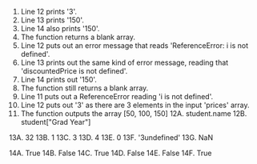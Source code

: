 1. Line 12 prints '3'.
2. Line 13 prints '150'.
3. Line 14 also prints '150'.
4. The function returns a blank array.
5. Line 12 puts out an error message that reads 'ReferenceError: i is not defined'.
6. Line 13 prints out the same kind of error message, reading that 'discountedPrice is not defined'.
7. Line 14 prints out '150'.
8. The function still returns a blank array.
9. Line 11 puts out a ReferenceError reading 'i is not defined'.
10. Line 12 puts out '3' as there are 3 elements in the input 'prices' array.
11. The function outputs the array [50, 100, 150]
12A. student.name
12B. student["Grad Year"]

13A. 32
13B. 1
13C. 3
13D. 4
13E. 0
13F. '3undefined'
13G. NaN

14A. True
14B. False
14C. True
14D. False
14E. False
14F. True
